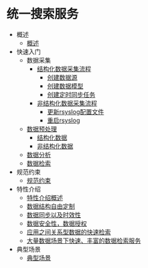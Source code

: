 # 统一搜索服务
* 概述
   * [概述](gai_shu.md)
* 快速入门
   * 数据采集
       * [结构化数据采集流程](chapter2_section1.md)
           * [创建数据源](chapter2_section2.md)
           * [创建数据模型](chapter2_section3.md)
           * [创建定时同步任务](chapter2_section4.md)
       * [非结构化数据采集流程](chapter2_section5.md)
           * [更新rsyslog配置文件](chapter2_section6.md)
           * [重启rsyslog](chapter2_section7.md)
   * [数据预处理](chapter2_section8.md)
       * [结构化数据](chapter2_section9.md)
       * [非结构化数据](chapter2_section10.md)
   * [数据分析](chapter2_section11.md)
   * [数据检索](chapter2_section12.md)
* 规范约束
   * [规范约束](gui_fan_yue_shu.md)
* 特性介绍
   * [特性介绍概述](te_xing_jie_shao_gai_shu.md)
   * [数据结构自由定制](chapter4_section1.md)
   * [数据同步以及时效性](chapter4_section2.md)
   * [数据安全性，数据授权](chapter4_section3.md)
   * [应用之间关系型数据的快速检索](chapter4_section4.md)
   * [大量数据场景下快速、丰富的数据检索服务](chapter4_section5.md)
* 典型场景
   * [典型场景](dian_xing_chang_jing.md)

